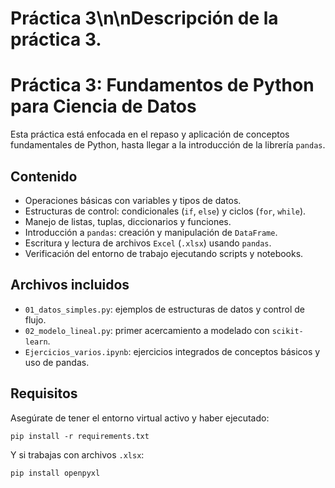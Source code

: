 # Práctica 3\n\nDescripción de la práctica 3.
# Práctica 3: Fundamentos de Python para Ciencia de Datos

Esta práctica está enfocada en el repaso y aplicación de conceptos fundamentales de Python, hasta llegar a la introducción de la librería `pandas`.

## Contenido

- Operaciones básicas con variables y tipos de datos.
- Estructuras de control: condicionales (`if`, `else`) y ciclos (`for`, `while`).
- Manejo de listas, tuplas, diccionarios y funciones.
- Introducción a `pandas`: creación y manipulación de `DataFrame`.
- Escritura y lectura de archivos `Excel` (`.xlsx`) usando `pandas`.
- Verificación del entorno de trabajo ejecutando scripts y notebooks.

## Archivos incluidos

- `01_datos_simples.py`: ejemplos de estructuras de datos y control de flujo.
- `02_modelo_lineal.py`: primer acercamiento a modelado con `scikit-learn`.
- `Ejercicios_varios.ipynb`: ejercicios integrados de conceptos básicos y uso de pandas.

## Requisitos

Asegúrate de tener el entorno virtual activo y haber ejecutado:

```
pip install -r requirements.txt
```

Y si trabajas con archivos `.xlsx`:

```
pip install openpyxl
```
